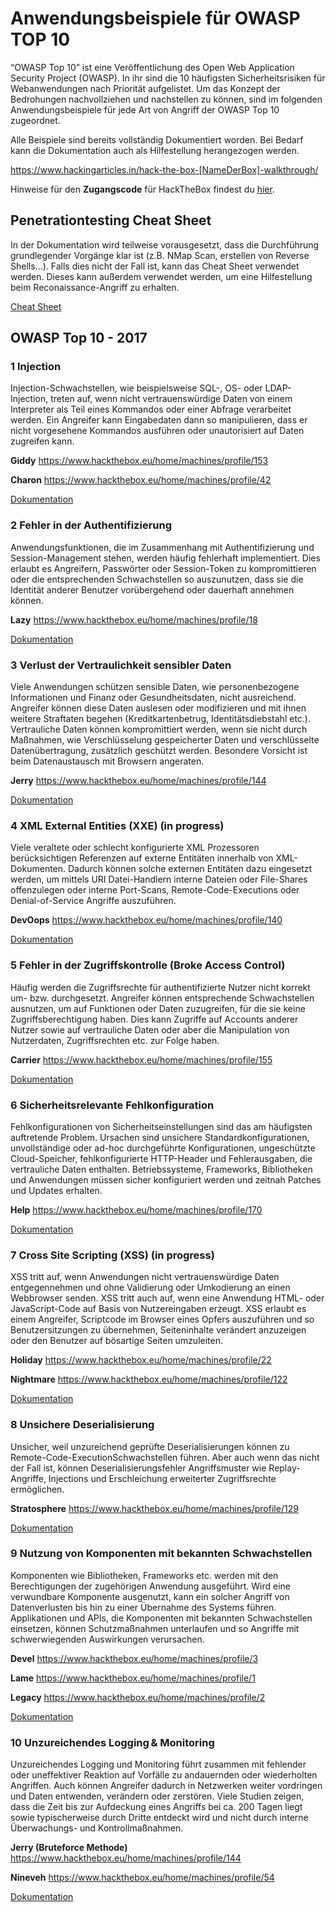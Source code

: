 # 	Anwendungsbeispiele für OWASP TOP 10    

“OWASP Top 10” ist eine Veröffentlichung des Open Web Application Security Project (OWASP). In ihr sind die 10 häufigsten Sicherheitsrisiken für Webanwendungen nach Priorität aufgelistet. Um das Konzept der Bedrohungen nachvollziehen und nachstellen zu können, sind im folgenden Anwendungsbeispiele für jede Art von Angriff der OWASP Top 10 zugeordnet.

Alle Beispiele sind bereits vollständig Dokumentiert worden. Bei Bedarf kann die Dokumentation auch als Hilfestellung herangezogen werden. 

https://www.hackingarticles.in/hack-the-box-[NameDerBox]-walkthrough/

Hinweise für den **Zugangscode** für HackTheBox findest du [hier](inviteCode/README.md).

## Penetrationtesting Cheat Sheet

In der Dokumentation wird teilweise vorausgesetzt, dass die Durchführung grundlegender Vorgänge klar ist (z.B. NMap Scan, erstellen von Reverse Shells...). Falls dies nicht der Fall ist, kann das Cheat Sheet verwendet werden. Dieses kann außerdem verwendet werden, um eine Hilfestellung beim Reconaissance-Angriff zu erhalten.

[Cheat Sheet](cheatSheet/README.md)

## OWASP Top 10 - 2017	

### 1 Injection
Injection-Schwachstellen, wie beispielsweise SQL-, OS- oder LDAP-Injection, treten auf, wenn nicht vertrauenswürdige Daten von einem Interpreter als Teil eines Kommandos oder einer Abfrage verarbeitet werden. Ein Angreifer kann Eingabedaten dann so manipulieren, dass er nicht vorgesehene Kommandos ausführen oder unautorisiert auf Daten zugreifen kann.

**Giddy**	https://www.hackthebox.eu/home/machines/profile/153

**Charon**	https://www.hackthebox.eu/home/machines/profile/42

[Dokumentation](01/README.md)

### 2 Fehler in der Authentifizierung
Anwendungsfunktionen, die im Zusammenhang mit Authentifizierung und Session-Management stehen, werden häufig fehlerhaft implementiert. Dies erlaubt es Angreifern, Passwörter oder Session-Token zu kompromittieren oder die entsprechenden Schwachstellen so auszunutzen, dass sie die Identität anderer Benutzer vorübergehend oder dauerhaft annehmen können.

**Lazy**         https://www.hackthebox.eu/home/machines/profile/18

[Dokumentation](02/README.md)


### 3 Verlust der Vertraulichkeit sensibler Daten	

Viele Anwendungen schützen sensible Daten, wie personenbezogene Informationen und Finanz oder Gesundheitsdaten, nicht ausreichend. Angreifer können diese Daten auslesen oder modifizieren und mit ihnen weitere Straftaten begehen (Kreditkartenbetrug, Identitätsdiebstahl etc.). Vertrauliche Daten können kompromittiert werden, wenn sie nicht durch Maßnahmen, wie Verschlüsselung gespeicherter Daten und verschlüsselte Datenübertragung, zusätzlich geschützt werden. Besondere Vorsicht ist beim Datenaustausch mit Browsern angeraten.

**Jerry**         https://www.hackthebox.eu/home/machines/profile/144

[Dokumentation](03/README.md)

### 4 XML External Entities (XXE) (in progress)

Viele veraltete oder schlecht konfigurierte XML Prozessoren berücksichtigen Referenzen auf externe Entitäten innerhalb von XML-Dokumenten. Dadurch können solche externen Entitäten dazu eingesetzt werden, um mittels URI Datei-Handlern interne Dateien oder File-Shares offenzulegen oder interne Port-Scans, Remote-Code-Executions oder Denial-of-Service Angriffe auszuführen.

**DevOops**         https://www.hackthebox.eu/home/machines/profile/140

[Dokumentation](04/README.md)


### 5 Fehler in der Zugriffskontrolle (Broke Access Control)

Häufig werden die Zugriffsrechte für authentifizierte Nutzer nicht korrekt um- bzw. durchgesetzt. Angreifer können entsprechende Schwachstellen ausnutzen, um auf Funktionen oder Daten zuzugreifen, für die sie keine Zugriffsberechtigung haben. Dies kann Zugriffe auf Accounts anderer Nutzer sowie auf vertrauliche Daten oder aber die Manipulation von Nutzerdaten, Zugriffsrechten etc. zur Folge haben.

**Carrier**         https://www.hackthebox.eu/home/machines/profile/155

[Dokumentation](05/README.md)


### 6 Sicherheitsrelevante Fehlkonfiguration 

Fehlkonfigurationen von Sicherheitseinstellungen sind das am häufigsten auftretende Problem. Ursachen sind unsichere Standardkonfigurationen, unvollständige oder ad-hoc durchgeführte Konfigurationen, ungeschützte Cloud-Speicher, fehlkonfigurierte HTTP-Header und Fehlerausgaben, die vertrauliche Daten enthalten. Betriebssysteme, Frameworks, Bibliotheken und Anwendungen müssen sicher konfiguriert werden und zeitnah Patches und Updates erhalten.

**Help**         https://www.hackthebox.eu/home/machines/profile/170

[Dokumentation](06/README.md)


### 7 Cross Site Scripting (XSS) (in progress)

XSS tritt auf, wenn Anwendungen nicht vertrauenswürdige Daten entgegennehmen und ohne Validierung oder Umkodierung an einen Webbrowser senden. XSS tritt auch auf, wenn eine Anwendung HTML- oder JavaScript-Code auf Basis von Nutzereingaben erzeugt. XSS erlaubt es einem Angreifer, Scriptcode im Browser eines Opfers auszuführen und so Benutzersitzungen zu übernehmen, Seiteninhalte verändert anzuzeigen oder den Benutzer auf bösartige Seiten umzuleiten.

**Holiday**         https://www.hackthebox.eu/home/machines/profile/22

**Nightmare** https://www.hackthebox.eu/home/machines/profile/122

[Dokumentation](07/README.md)

### 8 Unsichere Deserialisierung

Unsicher, weil unzureichend geprüfte Deserialisierungen können zu Remote-Code-ExecutionSchwachstellen führen. Aber auch wenn das nicht der Fall ist, können Deserialisierungsfehler Angriffsmuster wie Replay-Angriffe, Injections und Erschleichung erweiterter Zugriffsrechte ermöglichen.

**Stratosphere** https://www.hackthebox.eu/home/machines/profile/129

[Dokumentation](08/README.md)


### 9 Nutzung von Komponenten mit bekannten Schwachstellen	

Komponenten wie Bibliotheken, Frameworks etc. werden mit den Berechtigungen der zugehörigen Anwendung ausgeführt. Wird eine verwundbare Komponente ausgenutzt, kann ein solcher Angriff von Datenverlusten bis hin zu einer Übernahme des Systems führen. Applikationen und APIs, die Komponenten mit bekannten Schwachstellen einsetzen, können Schutzmaßnahmen unterlaufen und so Angriffe mit schwerwiegenden Auswirkungen verursachen. 

**Devel**         https://www.hackthebox.eu/home/machines/profile/3

**Lame** https://www.hackthebox.eu/home/machines/profile/1

**Legacy** https://www.hackthebox.eu/home/machines/profile/2

[Dokumentation](09/README.md)

### 10 Unzureichendes Logging & Monitoring

Unzureichendes Logging und Monitoring führt zusammen mit fehlender oder uneffektiver Reaktion auf Vorfälle zu andauernden oder wiederholten Angriffen. Auch können Angreifer dadurch in Netzwerken weiter vordringen und Daten entwenden, verändern oder zerstören. Viele Studien zeigen, dass die Zeit bis zur Aufdeckung eines Angriffs bei ca. 200 Tagen liegt sowie typischerweise durch Dritte entdeckt wird und nicht durch interne Überwachungs- und Kontrollmaßnahmen.

**Jerry (Bruteforce Methode)**         https://www.hackthebox.eu/home/machines/profile/144

**Nineveh**         https://www.hackthebox.eu/home/machines/profile/54

[Dokumentation](10/README.md)
